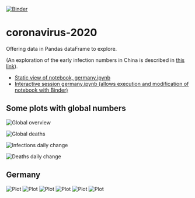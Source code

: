 [![Binder](https://mybinder.org/badge_logo.svg)](https://mybinder.org/v2/gh/fangohr/coronavirus-2020/master)

# coronavirus-2020

Offering data in Pandas dataFrame to explore.

(An exploration of the early infection numbers in China is described in [this link](readme-old.md)).


- [Static view of notebook, germany.ipynb](https://nbviewer.jupyter.org/github/fangohr/coronavirus-2020/blob/master/germany.ipynb)
- [Interactive session germany.ipynb (allows execution and modification of notebook with Binder)](https://mybinder.org/v2/gh/fangohr/coronavirus-2020/master?filepath=germany.ipynb)


## Some plots with global numbers

![Global overview](figures/global-overview.svg)

![Global deaths](figures/global-deaths.svg)

![Infections daily change](figures/global-new-infections.svg)

![Deaths daily change](figures/global-new-deaths.svg)

## Germany

![Plot](figures/germany-overview.svg)
![Plot](figures/germany-overview-25-feb.svg)
![Plot](figures/new-cases-Germany.svg)
![Plot](figures/new-recovered-Germany.svg)
![Plot](figures/new-active-Germany.svg)
![Plot](figures/new-deaths-Germany.svg)




